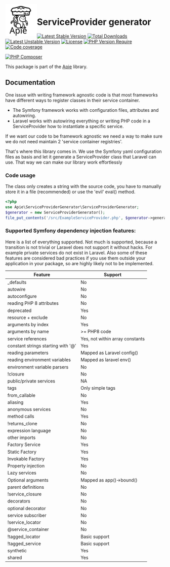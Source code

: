 <img src="https://raw.githubusercontent.com/apie-lib/apie-lib-monorepo/main/docs/apie-logo.svg" width="100px" align="left" />
<h1>ServiceProvider generator</h1>






 [![Latest Stable Version](https://poser.pugx.org/apie/service-provider-generator/v)](https://packagist.org/packages/apie/service-provider-generator) [![Total Downloads](https://poser.pugx.org/apie/service-provider-generator/downloads)](https://packagist.org/packages/apie/service-provider-generator) [![Latest Unstable Version](https://poser.pugx.org/apie/service-provider-generator/v/unstable)](https://packagist.org/packages/apie/service-provider-generator) [![License](https://poser.pugx.org/apie/service-provider-generator/license)](https://packagist.org/packages/apie/service-provider-generator) [![PHP Version Require](https://poser.pugx.org/apie/service-provider-generator/require/php)](https://packagist.org/packages/apie/service-provider-generator) [![Code coverage](https://raw.githubusercontent.com/apie-lib/service-provider-generator/main/coverage_badge.svg)](https://apie-lib.github.io/coverage/service-provider-generator/index.html)  

[![PHP Composer](https://github.com/apie-lib/service-provider-generator/actions/workflows/php.yml/badge.svg?event=push)](https://github.com/apie-lib/service-provider-generator/actions/workflows/php.yml)

This package is part of the [Apie](https://github.com/apie-lib) library.

## Documentation
One issue with writing framework agnostic code is that most frameworks have different ways to register classes in their service container.
- The Symfony framework works with configuration files, attributes and autowiring.
- Laravel works with autowiring everything or writing PHP code in a ServiceProvider how to instantiate a specific service.

If we want our code to be framework agnostic we need a way to make sure we do not need maintain 2 'service container registries'.

That's where this library comes in. We use the Symfony yaml configuration files as basis and let it generate a ServiceProvider class that Laravel can use. That way we can make our library work effortlessly

### Code usage
The class only creates a string with the source code, you have to manually store it in a file (recommended) or use the 'evil' eval() method.

```php
<?php
use Apie\ServiceProviderGenerator\ServiceProviderGenerator;
$generator = new ServiceProviderGenerator();
file_put_contents('/src/ExampleServiceProvider.php', $generator->generateClass(App\ExampleServiceProvider::class, 'resources/config/example-service.yaml'));
```

### Supported Symfony dependency injection features:
Here is a list of everything supported. Not much is supported, because a transition is not trivial
or Laravel does not support it without hacks. For example private services do not exist in Laravel.
Also some of these features are considered bad practices if you use them outside your application in
your package, so are highly likely not to be implemented.

| Feature | Support |
| ------- | ------- |
| _defaults | No |
| autowire | No |
| autoconfigure | No |
| reading PHP 8 attributes | No |
| deprecated | Yes |
| resource + exclude | No |
| arguments by index | Yes |
| arguments by name | >= PHP8 code |
| service references | Yes, not within array constants |
| constant strings starting with '@' | Yes |
| reading parameters | Mapped as Laravel config() |
| reading environment variables | Mapped as laravel env() |
| environment variable parsers | No |
| !closure | No |
| public/private services | NA |
| tags | Only simple tags |
| from_callable | No |
| aliasing | Yes |
| anonymous services | No |
| method calls | Yes |
| !returns_clone | No |
| expression language | No |
| other imports | No |
| Factory Service | Yes |
| Static Factory | Yes |
| Invokable Factory | Yes |
| Property injection | No |
| Lazy services | No |
| Optional arguments | Mapped as app()->bound() |
| parent definitions | No |
| !service_closure | No |
| decorators | No |
| optional decorator | No |
| service subscriber | No |
| !service_locator | No |
| @service_container | No |
| !tagged_locator | Basic support |
| !tagged_service | Basic support |
| synthetic | Yes |
| shared | Yes |






